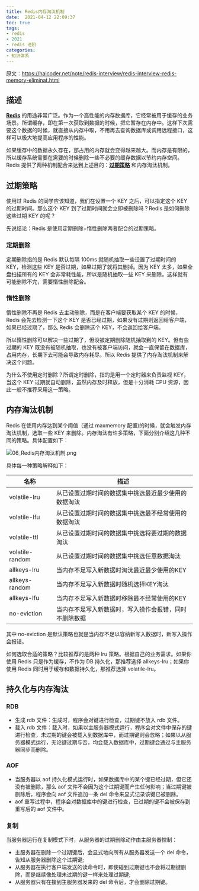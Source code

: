 ```yaml
---
title: Redis内存淘汰机制
date:  2021-04-12 22:09:37
toc: true
tags: 
- redis
- 2021
- redis 进阶
categories:
- 知识体系
---
```


原文：https://haicoder.net/note/redis-interview/redis-interview-redis-memory-eliminat.html

## 描述

**[Redis](https://haicoder.net/redis/redis-tutorial.html)** 的用途非常广泛。作为一个高性能的内存数据库，它经常被用于缓存的业务场景。所谓缓存，即在第一次获取到数据的时候，把它暂存在内存中。这样下次需要这个数据的时候，就直接从内存中取，不用再去查询数据库或调用远程接口，这样可以极大地提高应用程序的性能。

如果缓存中的数据永久存在，那占用的内存就会变得越来越大。而内存是有限的，所以缓存系统需要在需要的时候删除一些不必要的缓存数据以节约内存空间。Redis 提供了两种机制配合来达到上述目的：**[过期策略](https://haicoder.net/note/redis-interview/redis-interview-redis-expire.html)** 和内存淘汰机制。
<!-- more -->

## 过期策略

使用过 Redis 的同学应该知道，我们在设置一个 KEY 之后，可以指定这个 KEY 的过期时间。那么这个 KEY 到了过期时间就会立即被删除吗？Redis 是如何删除这些过期 KEY 的呢？

先说结论：Redis 是使用定期删除+惰性删除两者配合的过期策略。

### 定期删除

定期删除指的是 Redis 默认每隔 100ms 就随机抽取一些设置了过期时间的 KEY，检测这些 KEY 是否过期，如果过期了就将其删掉。因为 KEY 太多，如果全盘扫描所有的 KEY 会非常耗性能，所以是随机抽取一些 KEY 来删除。这样就有可能删除不完，需要惰性删除配合。

### 惰性删除

惰性删除不再是 Redis 去主动删除，而是在客户端要获取某个 KEY 的时候，Redis 会先去检测一下这个 KEY 是否已经过期，如果没有过期则返回给客户端，如果已经过期了，那么 Redis 会删除这个 KEY，不会返回给客户端。

所以惰性删除可以解决一些过期了，但没被定期删除随机抽取到的 KEY。但有些过期的 KEY 既没有被随机抽取，也没有被客户端访问，就会一直保留在数据库，占用内存，长期下去可能会导致内存耗尽。所以 Redis 提供了内存淘汰机制来解决这个问题。

为什么不使用定时删除？所谓定时删除，指的是用一个定时器来负责监视 KEY，当这个 KEY 过期就自动删除，虽然内存及时释放，但是十分消耗 CPU 资源，因此一般不推荐采用这一策略。

## 内存淘汰机制

Redis 在使用内存达到某个阈值（通过 maxmemory 配置)的时候，就会触发内存淘汰机制，选取一些 KEY 来删除。内存淘汰有许多策略，下面分别介绍这几种不同的策略。具体配置如下：

![06_Redis内存淘汰机制.png](https://wdj-1252419878.cos.ap-beijing.myqcloud.com/blog/2021-04-12-135154.png)

具体每一种策略解释如下：

| 名称            | 描述                                                   |
| --------------- | ------------------------------------------------------ |
| volatile-lru    | 从已设置过期时间的数据集中挑选最近最少使用的数据淘汰   |
| volatile-lfu    | 从已设置过期时间的数据集中挑选最不经常使用的数据淘汰   |
| volatile-ttl    | 从已设置过期时间的数据集中挑选将要过期的数据淘汰       |
| volatile-random | 从已设置过期时间的数据集中挑选任意数据淘汰             |
| allkeys-lru     | 当内存不足写入新数据时淘汰最近最少使用的KEY            |
| allkeys-random  | 当内存不足写入新数据时随机选择KEY淘汰                  |
| allkeys-lfu     | 当内存不足写入新数据时移除最不经常使用的KEY            |
| no-eviction     | 当内存不足写入新数据时，写入操作会报错，同时不删除数据 |

其中 no-eviction 是默认策略也就是当内存不足以容纳新写入数据时，新写入操作会报错。

如何选取合适的策略？比较推荐的是两种 lru 策略。根据自己的业务需求。如果你使用 Redis 只是作为缓存，不作为 DB 持久化，那推荐选择 allkeys-lru；如果你使用 Redis 同时用于缓存和数据持久化，那推荐选择 volatile-lru。

## 持久化与内存淘汰

### RDB

- 生成 rdb 文件：生成时，程序会对键进行检查，过期键不放入 rdb 文件。
- 载入 rdb 文件：载入时，如果以主服务器模式运行，程序会对文件中保存的键进行检查，未过期的键会被载入到数据库中，而过期键则会忽略；如果以从服务器模式运行，无论键过期与否，均会载入数据库中，过期键会通过与主服务器同步而删除。

### AOF

- 当服务器以 aof 持久化模式运行时，如果数据库中的某个键已经过期，但它还没有被删除，那么 aof 文件不会因为这个过期键而产生任何影响；当过期键被删除后，程序会向 aof 文件追加一条 del 命令来显式记录该键已被删除。
- aof 重写过程中，程序会对数据库中的键进行检查，已过期的键不会被保存到重写后的 aof 文件中。

### 复制

当服务器运行在复制模式下时，从服务器的过期删除动作由主服务器控制：

- 主服务器在删除一个过期键后，会显式地向所有从服务器发送一个 del 命令，告知从服务器删除这个过期键;
- 从服务器在执行客户端发送的读命令时，即使碰到过期键也不会将过期键删除，而是继续像处理未过期的键一样来处理过期键;
- 从服务器只有在接到主服务器发来的 del 命令后，才会删除过期键。